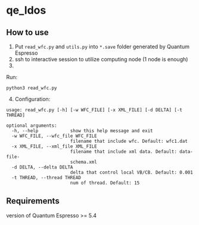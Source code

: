 # qe_ldos
## How to use

1. Put `read_wfc.py` and  `utils.py` into  `*.save` folder generated by Quantum Espresso
2. ssh to interactive session to utilize computing node (1 node is enough)
3. 
Run:
```
python3 read_wfc.py
```
4. Configuration:
```
usage: read_wfc.py [-h] [-w WFC_FILE] [-x XML_FILE] [-d DELTA] [-t THREAD]

optional arguments:
  -h, --help            show this help message and exit
  -w WFC_FILE, --wfc_file WFC_FILE
                        filename that include wfc. Default: wfc1.dat
  -x XML_FILE, --xml_file XML_FILE
                        filename that include xml data. Default: data-file-
                        schema.xml
  -d DELTA, --delta DELTA
                        delta that control local VB/CB. Default: 0.001
  -t THREAD, --thread THREAD
                        num of thread. Default: 15
```

## Requirements
version of Quantum Espresso >= 5.4
